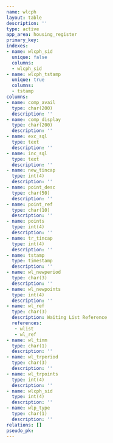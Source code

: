 ```yaml
---
name: wlcph
layout: table
description: ''
type: active
app_area: housing_register
primary_key: 
indexes:
- name: wlcph_sid
  unique: false
  columns:
  - wlcph_sid
- name: wlcph_tstamp
  unique: true
  columns:
  - tstamp
columns:
- name: comp_avail
  type: char(200)
  description: ''
- name: comp_display
  type: char(200)
  description: ''
- name: exc_sql
  type: text
  description: ''
- name: inc_sql
  type: text
  description: ''
- name: new_tincap
  type: int(4)
  description: ''
- name: point_desc
  type: char(50)
  description: ''
- name: point_ref
  type: char(10)
  description: ''
- name: points
  type: int(4)
  description: ''
- name: tr_tincap
  type: int(4)
  description: ''
- name: tstamp
  type: timestamp
  description: ''
- name: wl_newperiod
  type: char(3)
  description: ''
- name: wl_newpoints
  type: int(4)
  description: ''
- name: wl_ref
  type: char(3)
  description: Waiting List Reference
  references:
   - wlist
   - wl_ref
- name: wl_tinm
  type: char(1)
  description: ''
- name: wl_trperiod
  type: char(3)
  description: ''
- name: wl_trpoints
  type: int(4)
  description: ''
- name: wlcph_sid
  type: int(4)
  description: ''
- name: wlp_type
  type: char(1)
  description: ''
relations: []
pseudo_pk: 
---
```


